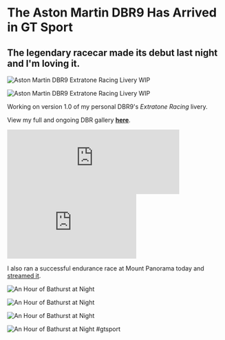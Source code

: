# The Aston Martin DBR9 Has Arrived in GT Sport

## The legendary racecar made its debut last night and I'm loving it.

![Aston Martin DBR9 Extratone Racing Livery WIP](https://i.snap.as/r8Q8ES2.jpg)

![Aston Martin DBR9 Extratone Racing Livery WIP](https://i.snap.as/qCoPOME.jpg)

Working on version 1.0 of my personal DBR9's *Extratone Racing* livery.

View my full and ongoing DBR gallery [**here**](https://snap.as/extratone/aston-martin-dbr9).

<iframe src="https://mastodon.social/@DavidBlue/103732775900596343/embed" class="mastodon-embed" style="max-width: 100%; border: 0" width="400" allowfullscreen="allowfullscreen"></iframe><script src="https://mastodon.social/embed.js" async="async"></script>

<iframe width="auto" height="auto" src="https://www.youtube.com/embed/pt4uBBXo1T4?controls=0" frameborder="0" allow="accelerometer; autoplay; encrypted-media; gyroscope; picture-in-picture" allowfullscreen></iframe>

I also ran a successful endurance race at Mount Panorama today and [streamed it](https://youtu.be/pt4uBBXo1T4).

![An Hour of Bathurst at Night](https://i.snap.as/lP6ujsx.jpg)

![An Hour of Bathurst at Night](https://i.snap.as/VvO1Nvv.jpg)

![An Hour of Bathurst at Night](https://i.snap.as/i2gOeBy.jpg)

![An Hour of Bathurst at Night](https://i.snap.as/KMbzXQ2.jpg)
#gtsport